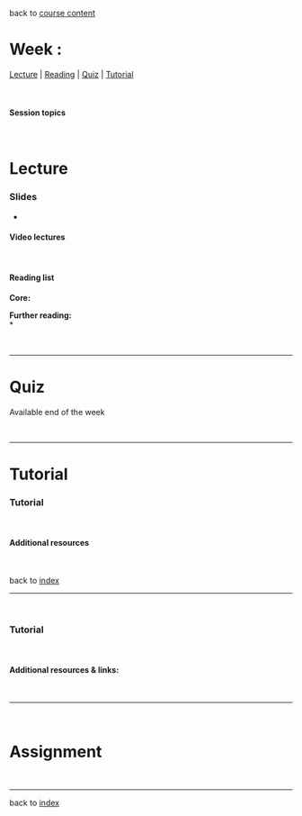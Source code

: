 back to [course content](index)


# Week :

[Lecture](#lecture) | [Reading](#reading) | [Quiz](#quiz) | [Tutorial](#tutorial) 
<p><br /></p>

#### Session topics


<p>&nbsp;</p>


# Lecture 

### Slides
* []()

#### Video lectures

<br />

  
<a name = "reading"></a>
#### Reading list

**Core:**    

**Further reading:**  
* 


<p>&nbsp;</p>

***


# Quiz 
Available end of the week 

<p>&nbsp;</p>

***

# Tutorial

<a name = "tutorial-fortyfive_ways"></a>
### Tutorial 

<p>&nbsp;</p>

#### Additional resources

<p>&nbsp;</p>

back to [index](#index)

***

<p>&nbsp;</p>

<a name = "tutorial-vis_lies"></a>
### Tutorial 

<p>&nbsp;</p>


#### Additional resources &amp; links:
  
<p>&nbsp;</p>

***

<p>&nbsp;</p>

# Assignment

      
<p>&nbsp;</p>

 ***

 back to [index](index.md)


